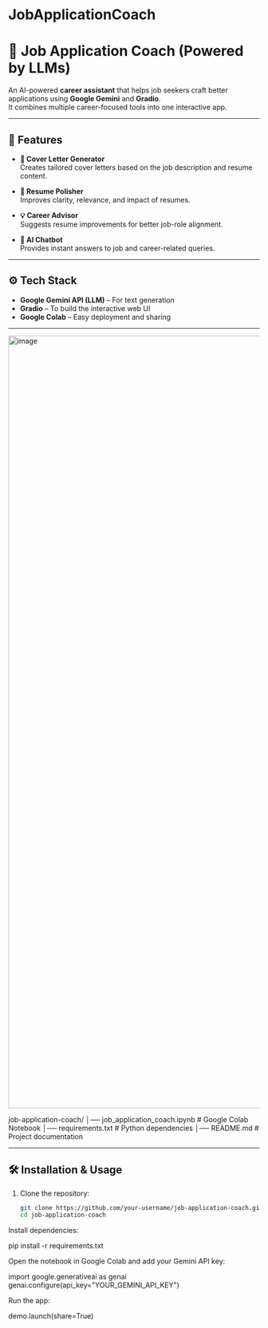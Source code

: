 # JobApplicationCoach
# 💼 Job Application Coach (Powered by LLMs)

An AI-powered **career assistant** that helps job seekers craft better applications using **Google Gemini** and **Gradio**.  
It combines multiple career-focused tools into one interactive app.

---

## 🚀 Features

- **📄 Cover Letter Generator**  
  Creates tailored cover letters based on the job description and resume content.  

- **📝 Resume Polisher**  
  Improves clarity, relevance, and impact of resumes.  

- **💡 Career Advisor**  
  Suggests resume improvements for better job-role alignment.  

- **🤖 AI Chatbot**  
  Provides instant answers to job and career-related queries.  

---

## ⚙️ Tech Stack

- **Google Gemini API (LLM)** – For text generation  
- **Gradio** – To build the interactive web UI  
- **Google Colab** – Easy deployment and sharing  

---
<img width="2863" height="1550" alt="image" src="https://github.com/user-attachments/assets/7057f9d9-b658-4e10-b73e-82c7a816d8ed" />


job-application-coach/
│── job_application_coach.ipynb # Google Colab Notebook
│── requirements.txt # Python dependencies
│── README.md # Project documentation


---

## 🛠️ Installation & Usage

1. Clone the repository:
   ```bash
   git clone https://github.com/your-username/job-application-coach.git
   cd job-application-coach


Install dependencies:

pip install -r requirements.txt


Open the notebook in Google Colab and add your Gemini API key:

import google.generativeai as genai
genai.configure(api_key="YOUR_GEMINI_API_KEY")


Run the app:

demo.launch(share=True)
